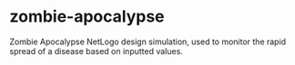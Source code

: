 # zombie-apocalypse
Zombie Apocalypse NetLogo design simulation, used to monitor the rapid spread of a disease based on inputted values.
